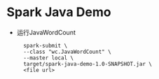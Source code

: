 # Spark Java Demo


- 运行JavaWordCount
   ```
     spark-submit \
     --class "wc.JavaWordCount" \
     --master local \
     target/spark-java-demo-1.0-SNAPSHOT.jar \
     <file url>
   ```